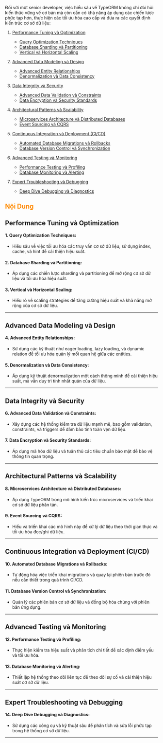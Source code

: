 Đối với một senior developer, việc hiểu sâu về TypeORM không chỉ đòi hỏi kiến thức vững về cơ bản mà còn cần có khả năng áp dụng các chiến lược phức tạp hơn, thực hiện các tối ưu hóa cao cấp và đưa ra các quyết định kiến trúc cơ sở dữ liệu:

1. [Performance Tuning và Optimization](#performance-tuning-và-optimization)

   - [Query Optimization Techniques](#1-query-optimization-techniques)
   - [Database Sharding và Partitioning](#2-database-sharding-và-partitioning)
   - [Vertical và Horizontal Scaling](#3-vertical-và-horizontal-scaling)

2. [Advanced Data Modeling và Design](#advanced-data-modeling-và-design)

   - [Advanced Entity Relationships](#4-advanced-entity-relationships)
   - [Denormalization và Data Consistency](#5-denormalization-và-data-consistency)

3. [Data Integrity và Security](#data-integrity-và-security)

   - [Advanced Data Validation và Constraints](#6-advanced-data-validation-và-constraints)
   - [Data Encryption và Security Standards](#7-data-encryption-và-security-standards)

4. [Architectural Patterns và Scalability](#architectural-patterns-và-scalability)

   - [Microservices Architecture và Distributed Databases](#8-microservices-architecture-và-distributed-databases)
   - [Event Sourcing và CQRS](#9-event-sourcing-và-cqrs-command-query-responsibility-segregation)

5. [Continuous Integration và Deployment (CI/CD)](#continuous-integration-và-deployment-cicd)

   - [Automated Database Migrations và Rollbacks](#10-automated-database-migrations-và-rollbacks)
   - [Database Version Control và Synchronization](#11-database-version-control-và-synchronization)

6. [Advanced Testing và Monitoring](#advanced-testing-và-monitoring)

   - [Performance Testing và Profiling](#12-performance-testing-và-profiling)
   - [Database Monitoring và Alerting](#13-database-monitoring-và-alerting)

7. [Expert Troubleshooting và Debugging](#expert-troubleshooting-và-debugging)
   - [Deep Dive Debugging và Diagnostics](#14-deep-dive-debugging-và-diagnostics)

<h2 style="color:#FF8C00; font-weight: bold;">Nội Dung</h2>

## Performance Tuning và Optimization

#### 1. **Query Optimization Techniques:**

- Hiểu sâu về việc tối ưu hóa các truy vấn cơ sở dữ liệu, sử dụng index, cache, và hint để cải thiện hiệu suất.

#### 2. **Database Sharding và Partitioning:**

- Áp dụng các chiến lược sharding và partitioning để mở rộng cơ sở dữ liệu và tối ưu hóa hiệu suất.

#### 3. **Vertical và Horizontal Scaling:**

- Hiểu rõ về scaling strategies để tăng cường hiệu suất và khả năng mở rộng của cơ sở dữ liệu.

---

## Advanced Data Modeling và Design

#### 4. **Advanced Entity Relationships:**

- Sử dụng các kỹ thuật như eager loading, lazy loading, và dynamic relation để tối ưu hóa quản lý mối quan hệ giữa các entities.

#### 5. **Denormalization và Data Consistency:**

- Áp dụng kỹ thuật denormalization một cách thông minh để cải thiện hiệu suất, mà vẫn duy trì tính nhất quán của dữ liệu.

---

## Data Integrity và Security

#### 6. **Advanced Data Validation và Constraints:**

- Xây dựng các hệ thống kiểm tra dữ liệu mạnh mẽ, bao gồm validation, constraints, và triggers để đảm bảo tính toàn vẹn dữ liệu.

#### 7. **Data Encryption và Security Standards:**

- Áp dụng mã hóa dữ liệu và tuân thủ các tiêu chuẩn bảo mật để bảo vệ thông tin quan trọng.

---

## Architectural Patterns và Scalability

#### 8. **Microservices Architecture và Distributed Databases:**

- Áp dụng TypeORM trong mô hình kiến trúc microservices và triển khai cơ sở dữ liệu phân tán.

#### 9. **Event Sourcing và CQRS:**

- Hiểu và triển khai các mô hình này để xử lý dữ liệu theo thời gian thực và tối ưu hóa đọc/ghi dữ liệu.

---

## Continuous Integration và Deployment (CI/CD)

#### 10. **Automated Database Migrations và Rollbacks:**

- Tự động hóa việc triển khai migrations và quay lại phiên bản trước đó nếu cần thiết trong quá trình CI/CD.

#### 11. **Database Version Control và Synchronization:**

- Quản lý các phiên bản cơ sở dữ liệu và đồng bộ hóa chúng với phiên bản ứng dụng.

---

## Advanced Testing và Monitoring

#### 12. **Performance Testing và Profiling:**

- Thực hiện kiểm tra hiệu suất và phân tích chi tiết để xác định điểm yếu và tối ưu hóa.

#### 13. **Database Monitoring và Alerting:**

- Thiết lập hệ thống theo dõi liên tục để theo dõi sự cố và cải thiện hiệu suất cơ sở dữ liệu.

---

## Expert Troubleshooting và Debugging

#### 14. **Deep Dive Debugging và Diagnostics:**

- Sử dụng các công cụ và kỹ thuật sâu để phân tích và sửa lỗi phức tạp trong hệ thống cơ sở dữ liệu.

---
